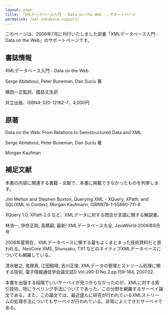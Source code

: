 ```yaml
---
layout: page
title: 「XMLデータベース入門 - Data on the Web -」サポートページ
permalink: /xml-database-support/
---
```

このページは、2006年7月に刊行いたしました訳書「XMLデータベース入門 - Data on the Web」のサポートページです。

## 書誌情報

XMLデータベース入門 - Data on the Web 

Serge Abiteboul, Peter Buneman, Dan Suciu 著 

横田一正監訳、國島丈生訳 

共立出版、ISBN4-320-12162-7、4,000円

## 原著

Data on the Web: From Relations to Semistructured Data and XML 

Serge Abiteboul, Peter Buneman, Dan Suciu 著 

Morgan Kaufman

## 補足文献

本書の内容に関連する書籍・文献で、本書に掲載できなかったものを列挙します。

Jim Melton and Stephen Buxton, Querying XML - XQuery, XPath, and SQL/XML in Context, Morgan Kaufmann, ISBN978-1-55860-711-8

XQuery 1.0, XPath 2.0 など、XMLデータに対する問合せ言語に関する解説書。


林浩一, 伊奈正剛, 高橋嗣, 最新! XMLデータベース大全, JavaWorld 2006年8月号 

2006年夏現在、XMLデータベースに関する最もよくまとまった技術資料だと思われる。NeoCore XMS, Shunsaku, TX1 などのネイティブXMLデータベースについても網羅している。


清水敏之, 鬼塚真, 江田毅晴, 吉川正俊, XMLデータの管理とストリーム処理に関する技術, 電子情報通信学会論文誌D Vol.J90-D No.2 pp.159-184, 2007.02.

本書を出版する段階でいいサーベイが見つからなかったのが、XMLに対する索引技術、特にラベリング手法についてであった。この分野を網羅するサーベイ論文である。また、この論文では、最近盛んに研究が行われているXMLストリームの処理手法についてもサーベイが行われている。非常によくできたサーベイである。

